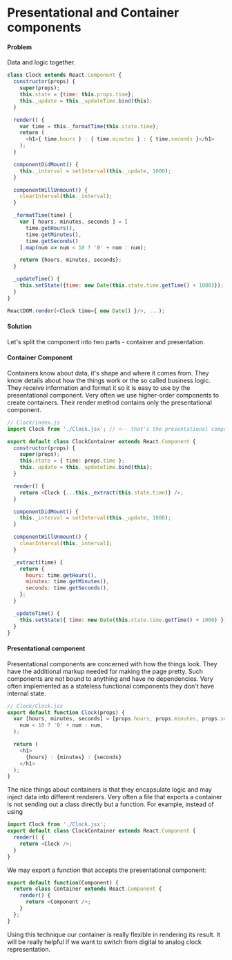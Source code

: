 # Presentational and Container components

#### Problem

Data and logic together.

```javascript
class Clock extends React.Component {
  constructor(props) {
    super(props);
    this.state = {time: this.props.time};
    this._update = this._updateTime.bind(this);
  }

  render() {
    var time = this._formatTime(this.state.time);
    return (
      <h1>{ time.hours } : { time.minutes } : { time.seconds }</h1>
    );
  }

  componentDidMount() {
    this._interval = setInterval(this._update, 1000);
  }

  componentWillUnmount() {
    clearInterval(this._interval);
  }

  _formatTime(time) {
    var [ hours, minutes, seconds ] = [
      time.getHours(),
      time.getMinutes(),
      time.getSeconds()
    ].map(num => num < 10 ? '0' + num : num);

    return {hours, minutes, seconds};
  }

  _updateTime() {
    this.setState({time: new Date(this.state.time.getTime() + 1000)});
  }
}

ReactDOM.render(<Clock time={ new Date() }/>, ...);
```

#### Solution

Let's split the component into two parts - container and presentation.

#### Container Component

Containers know about data, it's shape and where it comes from. They know details about how the
things work or the so called business logic. They receive information and format it so it is easy to
use by the presentational component. Very often we use higher-order components to create containers.
Their render method contains only the presentational component.

```javascript
// Clock/index.js
import Clock from './Clock.jsx'; // <-- that's the presentational component

export default class ClockContainer extends React.Component {
  constructor(props) {
    super(props);
    this.state = { time: props.time };
    this._update = this._updateTime.bind(this);
  }

  render() {
    return <Clock {...this._extract(this.state.time)} />;
  }

  componentDidMount() {
    this._interval = setInterval(this._update, 1000);
  }

  componentWillUnmount() {
    clearInterval(this._interval);
  }

  _extract(time) {
    return {
      hours: time.getHours(),
      minutes: time.getMinutes(),
      seconds: time.getSeconds(),
    };
  }

  _updateTime() {
    this.setState({ time: new Date(this.state.time.getTime() + 1000) });
  }
}
```

#### Presentational component

Presentational components are concerned with how the things look. They have the additional markup
needed for making the page pretty. Such components are not bound to anything and have no
dependencies. Very often implemented as a stateless functional components they don't have internal
state.

```javascript
// Clock/Clock.jsx
export default function Clock(props) {
  var [hours, minutes, seconds] = [props.hours, props.minutes, props.seconds].map((num) =>
    num < 10 ? '0' + num : num,
  );

  return (
    <h1>
      {hours} : {minutes} : {seconds}
    </h1>
  );
}
```

The nice things about containers is that they encapsulate logic and may inject data into different
renderers. Very often a file that exports a container is not sending out a class directly but a
function. For example, instead of using

```javascript
import Clock from './Clock.jsx';
export default class ClockContainer extends React.Component {
  render() {
    return <Clock />;
  }
}
```

We may export a function that accepts the presentational component:

```javascript
export default function(Component) {
  return class Container extends React.Component {
    render() {
      return <Component />;
    }
  };
}
```

Using this technique our container is really flexible in rendering its result. It will be really
helpful if we want to switch from digital to analog clock representation.
